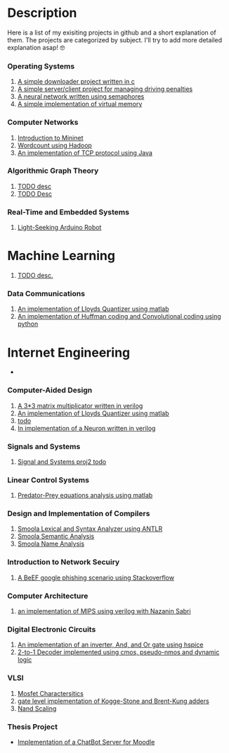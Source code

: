 # Description
Here is a list of my exisiting projects in github and a short explanation of them.
The projects are categorized by subject. I'll try to add more detailed explanation asap! :nerd_face:

<h3 id="os">Operating Systems</h3>

<ol>
    <li> <a href="https://github.com/NegarMirgati/OS_Project1"> A simple downloader project written in c</a></li>
    <li><a href="https://github.com/NegarMirgati/OS_Project2"> A simple server/client project for managing driving penalties</a></li>
    <li><a href=" https://github.com/NegarMirgati/Neural-Network">A neural network written using semaphores</a></li>
    <li><a href="https://github.com/NegarMirgati/Virtual-Memory"> A simple implementation of virtual memory </a></li>
</ol>

<h3 id="cn">Computer Networks</h3>
<ol>
 <li> <a href="https://github.com/NegarMirgati/CN1-Mininet"> Introduction to Mininet </a></li>
 <li> <a href="https://github.com/NegarMirgati/hadoop-docker"> Wordcount using Hadoop </a></li>
 <li> <a href="https://github.com/setareA/TCP-Protocol"> An implementation of TCP protocol using Java </a></li>
</ol>

<h3 id="agt">Algorithmic Graph Theory</h3>
<ol>
<li> <a href="https://github.com/NegarMirgati/AGT_CA2">TODO desc</a></li>
<li> <a href="https://github.com/NegarMirgati/Coloring_Dominating-Set">TODO Desc</a></li>
</ol>

<h3 id="rte">Real-Time and Embedded Systems</h3>
<ol>
<li> <a href="https://github.com/NegarMirgati/Light-Seeking-Robot">Light-Seeking Arduino Robot</a></li>
</ol>

# Machine Learning
<ol>
<li><a href="https://github.com/NegarMirgati/Machine-Learning"> TODO desc. </a></li>
</ol>

<h3 id="dc">Data Communications</h3>
<ol>
<li><a href="https://github.com/NegarMirgati/Lloyds_Quantizer">An implementation of Lloyds Quantizer using matlab </a></li>
<li><a href="https://github.com/NegarMirgati/CodingAndErrorDetection"> An implementation of Huffman coding and Convolutional coding using python </a></li>
</ol>

# Internet Engineering
* 

<h3 id="cad">Computer-Aided Design</h3>
<ol>
<li><a href="https://github.com/NegarMirgati/Matrix-Multiplication">A 3*3 matrix multiplicator written in verilog </a></li>
<li><a href="https://github.com/NegarMirgati/Lloyds_Quantizer">An implementation of Lloyds Quantizer using matlab </a></li>
<li><a href="https://github.com/NegarMirgati/CAD_Proj2">todo</a></li>
<li><a href="https://github.com/NegarMirgati/Neuron-Verilog"> In implementation of a Neuron written in verilog </a></li>
</ol>

<h3 id="sa">Signals and Systems</h3>
<ol>
<li><a href="https://github.com/NegarMirgati/SS_Project2">Signal and Systems proj2 todo</a></li>
</ol>

<h3 id="lc">Linear Control Systems</h3>
<ol>
<li><a href="https://github.com/NegarMirgati/Predator-Prey">Predator-Prey equations analysis using matlab</a></li>
</ol>

<h3 id="cmp">Design and Implementation of Compilers</h3>
<ol>
<li><a href="https://github.com/NegarMirgati/lexicalAndSyntaxAnalyzer">Smoola Lexical and Syntax Analyzer using ANTLR</a></li>
<li><a href="https://github.com/NegarMirgati/Compiler-phase2">Smoola Semantic Analysis</a></li>
<li><a href="https://github.com/NegarMirgati/Smoola_NameAnalysis">Smoola Name Analysis </a></li>
</ol>

<h3 id="ns">Introduction to Network Secuiry</h3>
<ol>
<li><a href="https://github.com/NegarMirgati/BeEF-Google-Phishing">A BeEF google phishing scenario using Stackoverflow</a></li>
</ol>
<h3 id="ca-lab">Computer Architecture</h3>
<ol>
<li><a href="https://github.com/NegarMirgati/CALABA"> an implementation of MIPS using verilog with Nazanin Sabri</a></li>
</ol>

<h3 id="dec">Digital Electronic Circuits</h3>
<ol>
<li><a href="https://github.com/NegarMirgati/InverterAndOr-Spice">An implementation of an  inverter, And, and Or gate using hspice</a></li>
<li><a href="https://github.com/NegarMirgati/2-to-1-Decoder">2-to-1 Decoder implemented using cmos, pseudo-nmos and dynamic logic </a></li>
</ol>

<h3 id="vlsi">VLSI</h3>
<ol>
    <li><a href="https://github.com/NegarMirgati/VLSI_CA1">Mosfet Charactersitics</a></li>
    <li><a href="https://github.com/NegarMirgati/KoggeStone-BrentKung">gate level implementation of Kogge-Stone and Brent-Kung adders </a></li>
    <li><a href="https://github.com/NegarMirgati/NandScaling"> Nand Scaling </a></li>
</ol>

<h3 id="thesis">Thesis Project</h3>
<ul>
    <li><a href="https://github.com/NegarMirgati/ChatBot-Server">Implementation of a ChatBot Server for Moodle</a></li>
</ul>
